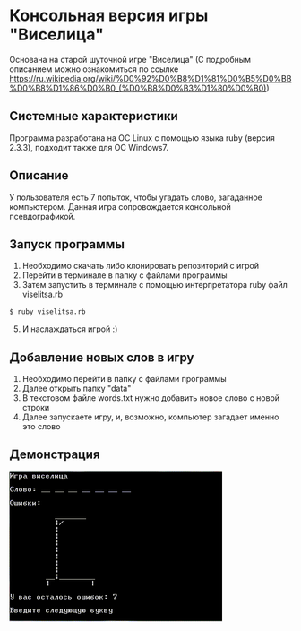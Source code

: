 # Консольная версия игры "Виселица"
Основана на старой шуточной игре "Виселица" (С подробным описанием можно ознакомиться по ссылке https://ru.wikipedia.org/wiki/%D0%92%D0%B8%D1%81%D0%B5%D0%BB%D0%B8%D1%86%D0%B0_(%D0%B8%D0%B3%D1%80%D0%B0))

## Системные характеристики
Программа разработана на ОС Linux с помощью языка ruby (версия 2.3.3), подходит также для ОС Windows7.

## Описание
У пользователя есть 7 попыток, чтобы угадать слово, загаданное компьютером.
Данная игра сопровождается консольной псевдографикой.

## Запуск программы
1. Необходимо скачать либо клонировать репозиторий с игрой
2. Перейти в терминале в папку с файлами программы
3. Затем запустить в терминале с помощью интерпретатора ruby файл viselitsa.rb
```bash
$ ruby viselitsa.rb
```
5. И наслаждаться игрой :)

## Добавление новых слов в игру
1. Необходимо перейти в папку с файлами программы
2. Далее открыть папку "data"
3. В текстовом файле words.txt нужно добавить новое слово с новой строки 
4. Далее запускаете игру, и, возможно, компьютер загадает именно это слово

## Демонстрация
![](https://github.com/LanaBanana89/game_viselitsa/blob/master/viselitsa.gif)
